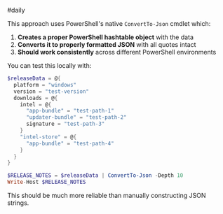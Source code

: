 #daily 

This approach uses PowerShell's native `ConvertTo-Json` cmdlet which:

1. **Creates a proper PowerShell hashtable object** with the data
2. **Converts it to properly formatted JSON** with all quotes intact
3. **Should work consistently** across different PowerShell environments

You can test this locally with:

```powershell
$releaseData = @{
  platform = "windows"
  version = "test-version"
  downloads = @{
    intel = @{
      "app-bundle" = "test-path-1"
      "updater-bundle" = "test-path-2"
      signature = "test-path-3"
    }
    "intel-store" = @{
      "app-bundle" = "test-path-4"
    }
  }
}

$RELEASE_NOTES = $releaseData | ConvertTo-Json -Depth 10
Write-Host $RELEASE_NOTES
```

This should be much more reliable than manually constructing JSON strings.
